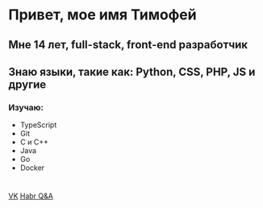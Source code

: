 # Привет, мое имя Тимофей
## Мне 14 лет, full-stack, front-end разработчик
## Знаю языки, такие как: Python, CSS, PHP, JS и другие
### Изучаю: 
- TypeScript
- Git
- C и C++
- Java
- Go
- Docker
#
[VK](https://vk.com/imducked)  [Habr Q&A](https://qna.habr.com/user/imducked)
